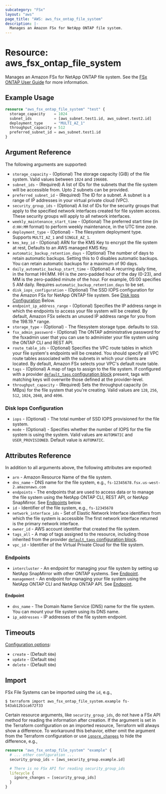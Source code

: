 ```yaml
---
subcategory: "FSx"
layout: "aws"
page_title: "AWS: aws_fsx_ontap_file_system"
description: |-
  Manages an Amazon FSx for NetApp ONTAP file system.
---
```


# Resource: aws_fsx_ontap_file_system

Manages an Amazon FSx for NetApp ONTAP file system.
See the [FSx ONTAP User Guide](https://docs.aws.amazon.com/fsx/latest/ONTAPGuide/what-is-fsx-ontap.html) for more information.

## Example Usage

```terraform
resource "aws_fsx_ontap_file_system" "test" {
  storage_capacity    = 1024
  subnet_ids          = [aws_subnet.test1.id, aws_subnet.test2.id]
  deployment_type     = "MULTI_AZ_1"
  throughput_capacity = 512
  preferred_subnet_id = aws_subnet.test1.id
}
```

## Argument Reference

The following arguments are supported:

* `storage_capacity` - (Optional) The storage capacity (GiB) of the file system. Valid values between `1024` and `196608`.
* `subnet_ids` - (Required) A list of IDs for the subnets that the file system will be accessible from. Upto 2 subnets can be provided.
* `preferred_subnet_id` - (Required) The ID for a subnet. A subnet is a range of IP addresses in your virtual private cloud (VPC).
* `security_group_ids` - (Optional) A list of IDs for the security groups that apply to the specified network interfaces created for file system access. These security groups will apply to all network interfaces.
* `weekly_maintenance_start_time` - (Optional) The preferred start time (in `d:HH:MM` format) to perform weekly maintenance, in the UTC time zone.
* `deployment_type` - (Optional) - The filesystem deployment type. Supports `MULTI_AZ_1` and `SINGLE_AZ_1`.
* `kms_key_id` - (Optional) ARN for the KMS Key to encrypt the file system at rest, Defaults to an AWS managed KMS Key.
* `automatic_backup_retention_days` - (Optional) The number of days to retain automatic backups. Setting this to 0 disables automatic backups. You can retain automatic backups for a maximum of 90 days.
* `daily_automatic_backup_start_time` - (Optional) A recurring daily time, in the format HH:MM. HH is the zero-padded hour of the day (0-23), and MM is the zero-padded minute of the hour. For example, 05:00 specifies 5 AM daily. Requires `automatic_backup_retention_days` to be set.
* `disk_iops_configuration` - (Optional) The SSD IOPS configuration for the Amazon FSx for NetApp ONTAP file system. See [Disk Iops Configuration](#disk-iops-configuration) Below.
* `endpoint_ip_address_range` - (Optional) Specifies the IP address range in which the endpoints to access your file system will be created. By default, Amazon FSx selects an unused IP address range for you from the 198.19.* range.
* `storage_type` - (Optional) - The filesystem storage type. defaults to `SSD`.
* `fsx_admin_password` - (Optional) The ONTAP administrative password for the fsxadmin user that you can use to administer your file system using the ONTAP CLI and REST API.
* `route_table_ids` - (Optional) Specifies the VPC route tables in which your file system's endpoints will be created. You should specify all VPC route tables associated with the subnets in which your clients are located. By default, Amazon FSx selects your VPC's default route table.
* `tags` - (Optional) A map of tags to assign to the file system. If configured with a provider [`default_tags` configuration block](https://registry.terraform.io/providers/hashicorp/aws/latest/docs#default_tags-configuration-block) present, tags with matching keys will overwrite those defined at the provider-level.
* `throughput_capacity` - (Required) Sets the throughput capacity (in MBps) for the file system that you're creating. Valid values are `128`, `256`, `512`, `1024`, `2048`, and `4096`.

### Disk Iops Configuration

* `iops` - (Optional) - The total number of SSD IOPS provisioned for the file system.
* `mode` - (Optional) - Specifies whether the number of IOPS for the file system is using the system. Valid values are `AUTOMATIC` and `USER_PROVISIONED`. Default value is `AUTOMATIC`.

## Attributes Reference

In addition to all arguments above, the following attributes are exported:

* `arn` - Amazon Resource Name of the file system.
* `dns_name` - DNS name for the file system, e.g., `fs-12345678.fsx.us-west-2.amazonaws.com`
* `endpoints` - The endpoints that are used to access data or to manage the file system using the NetApp ONTAP CLI, REST API, or NetApp SnapMirror. See [Endpoints](#endpoints) below.
* `id` - Identifier of the file system, e.g., `fs-12345678`
* `network_interface_ids` - Set of Elastic Network Interface identifiers from which the file system is accessible The first network interface returned is the primary network interface.
* `owner_id` - AWS account identifier that created the file system.
* `tags_all` - A map of tags assigned to the resource, including those inherited from the provider [`default_tags` configuration block](https://registry.terraform.io/providers/hashicorp/aws/latest/docs#default_tags-configuration-block).
* `vpc_id` - Identifier of the Virtual Private Cloud for the file system.

### Endpoints

* `intercluster` - An endpoint for managing your file system by setting up NetApp SnapMirror with other ONTAP systems. See [Endpoint](#endpoint).
* `management` - An endpoint for managing your file system using the NetApp ONTAP CLI and NetApp ONTAP API. See [Endpoint](#endpoint).

#### Endpoint

* `dns_name` - The Domain Name Service (DNS) name for the file system. You can mount your file system using its DNS name.
* `ip_addresses` - IP addresses of the file system endpoint.

## Timeouts

[Configuration options](https://developer.hashicorp.com/terraform/language/resources/syntax#operation-timeouts):

* `create` - (Default `60m`)
* `update` - (Default `60m`)
* `delete` - (Default `60m`)

## Import

FSx File Systems can be imported using the `id`, e.g.,

```
$ terraform import aws_fsx_ontap_file_system.example fs-543ab12b1ca672f33
```

Certain resource arguments, like `security_group_ids`, do not have a FSx API method for reading the information after creation. If the argument is set in the Terraform configuration on an imported resource, Terraform will always show a difference. To workaround this behavior, either omit the argument from the Terraform configuration or use [`ignore_changes`](https://www.terraform.io/docs/configuration/meta-arguments/lifecycle.html#ignore_changes) to hide the difference, e.g.,

```terraform
resource "aws_fsx_ontap_file_system" "example" {
  # ... other configuration ...
  security_group_ids = [aws_security_group.example.id]

  # There is no FSx API for reading security_group_ids
  lifecycle {
    ignore_changes = [security_group_ids]
  }
}
```

<!-- cache-key: cdktf-0.17.0-pre.15 input-4d9697a7e25332b7bb4dc0df92bc06bdb8df8df2045cab1c13e82bf83cd07307 -->